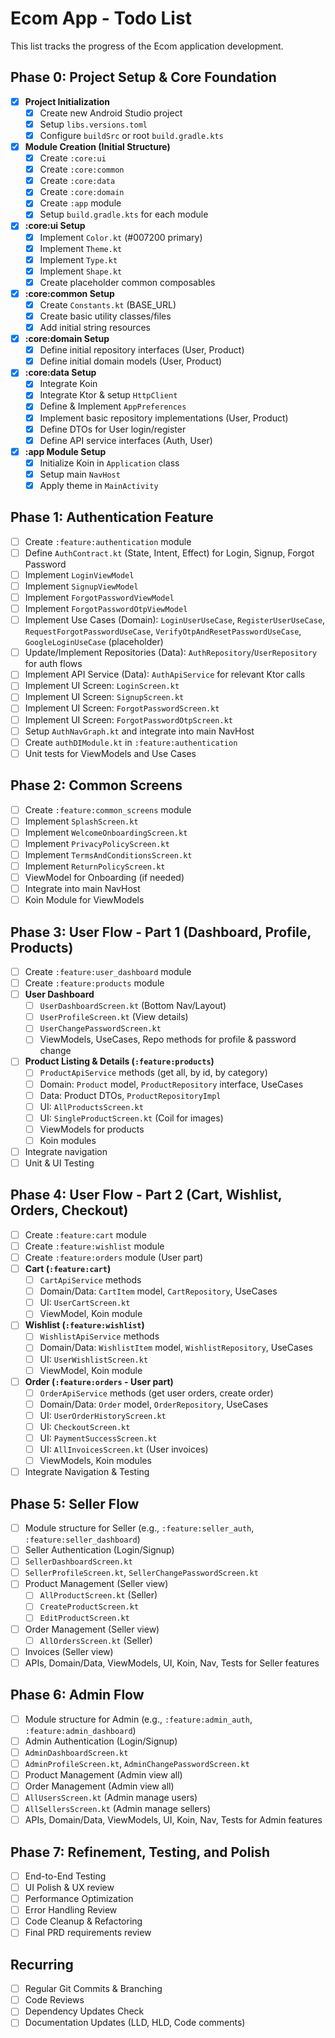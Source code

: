 # Ecom App - Todo List

This list tracks the progress of the Ecom application development. 

## Phase 0: Project Setup & Core Foundation
- [X] **Project Initialization**
    - [X] Create new Android Studio project
    - [X] Setup `libs.versions.toml`
    - [X] Configure `buildSrc` or root `build.gradle.kts`
- [X] **Module Creation (Initial Structure)**
    - [X] Create `:core:ui`
    - [X] Create `:core:common`
    - [X] Create `:core:data`
    - [X] Create `:core:domain`
    - [X] Create `:app` module
    - [X] Setup `build.gradle.kts` for each module
- [X] **:core:ui Setup**
    - [X] Implement `Color.kt` (#007200 primary)
    - [X] Implement `Theme.kt`
    - [X] Implement `Type.kt`
    - [X] Implement `Shape.kt`
    - [X] Create placeholder common composables
- [X] **:core:common Setup**
    - [X] Create `Constants.kt` (BASE_URL)
    - [X] Create basic utility classes/files
    - [X] Add initial string resources
- [X] **:core:domain Setup**
    - [X] Define initial repository interfaces (User, Product)
    - [X] Define initial domain models (User, Product)
- [X] **:core:data Setup**
    - [X] Integrate Koin
    - [X] Integrate Ktor & setup `HttpClient`
    - [X] Define & Implement `AppPreferences`
    - [X] Implement basic repository implementations (User, Product)
    - [X] Define DTOs for User login/register
    - [X] Define API service interfaces (Auth, User)
- [X] **:app Module Setup**
    - [X] Initialize Koin in `Application` class
    - [X] Setup main `NavHost`
    - [X] Apply theme in `MainActivity`

## Phase 1: Authentication Feature
- [ ] Create `:feature:authentication` module
- [ ] Define `AuthContract.kt` (State, Intent, Effect) for Login, Signup, Forgot Password
- [ ] Implement `LoginViewModel`
- [ ] Implement `SignupViewModel`
- [ ] Implement `ForgotPasswordViewModel`
- [ ] Implement `ForgotPasswordOtpViewModel`
- [ ] Implement Use Cases (Domain): `LoginUserUseCase`, `RegisterUserUseCase`, `RequestForgotPasswordUseCase`, `VerifyOtpAndResetPasswordUseCase`, `GoogleLoginUseCase` (placeholder)
- [ ] Update/Implement Repositories (Data): `AuthRepository`/`UserRepository` for auth flows
- [ ] Implement API Service (Data): `AuthApiService` for relevant Ktor calls
- [ ] Implement UI Screen: `LoginScreen.kt`
- [ ] Implement UI Screen: `SignupScreen.kt`
- [ ] Implement UI Screen: `ForgotPasswordScreen.kt`
- [ ] Implement UI Screen: `ForgotPasswordOtpScreen.kt`
- [ ] Setup `AuthNavGraph.kt` and integrate into main NavHost
- [ ] Create `authDIModule.kt` in `:feature:authentication`
- [ ] Unit tests for ViewModels and Use Cases

## Phase 2: Common Screens
- [ ] Create `:feature:common_screens` module
- [ ] Implement `SplashScreen.kt`
- [ ] Implement `WelcomeOnboardingScreen.kt`
- [ ] Implement `PrivacyPolicyScreen.kt`
- [ ] Implement `TermsAndConditionsScreen.kt`
- [ ] Implement `ReturnPolicyScreen.kt`
- [ ] ViewModel for Onboarding (if needed)
- [ ] Integrate into main NavHost
- [ ] Koin Module for ViewModels

## Phase 3: User Flow - Part 1 (Dashboard, Profile, Products)
- [ ] Create `:feature:user_dashboard` module
- [ ] Create `:feature:products` module
- [ ] **User Dashboard**
    - [ ] `UserDashboardScreen.kt` (Bottom Nav/Layout)
    - [ ] `UserProfileScreen.kt` (View details)
    - [ ] `UserChangePasswordScreen.kt`
    - [ ] ViewModels, UseCases, Repo methods for profile & password change
- [ ] **Product Listing & Details (`:feature:products`)**
    - [ ] `ProductApiService` methods (get all, by id, by category)
    - [ ] Domain: `Product` model, `ProductRepository` interface, UseCases
    - [ ] Data: Product DTOs, `ProductRepositoryImpl`
    - [ ] UI: `AllProductsScreen.kt`
    - [ ] UI: `SingleProductScreen.kt` (Coil for images)
    - [ ] ViewModels for products
    - [ ] Koin modules
- [ ] Integrate navigation
- [ ] Unit & UI Testing

## Phase 4: User Flow - Part 2 (Cart, Wishlist, Orders, Checkout)
- [ ] Create `:feature:cart` module
- [ ] Create `:feature:wishlist` module
- [ ] Create `:feature:orders` module (User part)
- [ ] **Cart (`:feature:cart`)**
    - [ ] `CartApiService` methods
    - [ ] Domain/Data: `CartItem` model, `CartRepository`, UseCases
    - [ ] UI: `UserCartScreen.kt`
    - [ ] ViewModel, Koin module
- [ ] **Wishlist (`:feature:wishlist`)**
    - [ ] `WishlistApiService` methods
    - [ ] Domain/Data: `WishlistItem` model, `WishlistRepository`, UseCases
    - [ ] UI: `UserWishlistScreen.kt`
    - [ ] ViewModel, Koin module
- [ ] **Order (`:feature:orders` - User part)**
    - [ ] `OrderApiService` methods (get user orders, create order)
    - [ ] Domain/Data: `Order` model, `OrderRepository`, UseCases
    - [ ] UI: `UserOrderHistoryScreen.kt`
    - [ ] UI: `CheckoutScreen.kt`
    - [ ] UI: `PaymentSuccessScreen.kt`
    - [ ] UI: `AllInvoicesScreen.kt` (User invoices)
    - [ ] ViewModels, Koin modules
- [ ] Integrate Navigation & Testing

## Phase 5: Seller Flow
- [ ] Module structure for Seller (e.g., `:feature:seller_auth`, `:feature:seller_dashboard`)
- [ ] Seller Authentication (Login/Signup)
- [ ] `SellerDashboardScreen.kt`
- [ ] `SellerProfileScreen.kt`, `SellerChangePasswordScreen.kt`
- [ ] Product Management (Seller view)
    - [ ] `AllProductScreen.kt` (Seller)
    - [ ] `CreateProductScreen.kt`
    - [ ] `EditProductScreen.kt`
- [ ] Order Management (Seller view)
    - [ ] `AllOrdersScreen.kt` (Seller)
- [ ] Invoices (Seller view)
- [ ] APIs, Domain/Data, ViewModels, UI, Koin, Nav, Tests for Seller features

## Phase 6: Admin Flow
- [ ] Module structure for Admin (e.g., `:feature:admin_auth`, `:feature:admin_dashboard`)
- [ ] Admin Authentication (Login/Signup)
- [ ] `AdminDashboardScreen.kt`
- [ ] `AdminProfileScreen.kt`, `AdminChangePasswordScreen.kt`
- [ ] Product Management (Admin view all)
- [ ] Order Management (Admin view all)
- [ ] `AllUsersScreen.kt` (Admin manage users)
- [ ] `AllSellersScreen.kt` (Admin manage sellers)
- [ ] APIs, Domain/Data, ViewModels, UI, Koin, Nav, Tests for Admin features

## Phase 7: Refinement, Testing, and Polish
- [ ] End-to-End Testing
- [ ] UI Polish & UX review
- [ ] Performance Optimization
- [ ] Error Handling Review
- [ ] Code Cleanup & Refactoring
- [ ] Final PRD requirements review

## Recurring
- [ ] Regular Git Commits & Branching
- [ ] Code Reviews
- [ ] Dependency Updates Check
- [ ] Documentation Updates (LLD, HLD, Code comments)
